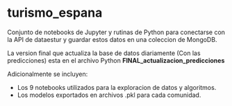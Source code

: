 # turismo_espana
Conjunto de notebooks de Jupyter y rutinas de Python para conectarse con la API de dataestur y guardar estos datos en una coleccion de MongoDB.

La version final que actualiza la base de datos diariamente (Con las predicciones) esta en el archivo Python **FINAL_actualizacion_predicciones**

Adicionalmente se incluyen:
- Los 9 notebooks utilizados para la exploracion de datos y algoritmos.
- Los modelos exportados en archivos .pkl para cada comunidad.
